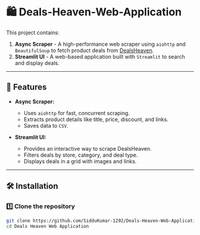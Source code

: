 # 🛍️ Deals-Heaven-Web-Application

This project contains:
1. **Async Scraper** - A high-performance web scraper using `aiohttp` and `BeautifulSoup` to fetch product deals from [DealsHeaven](https://dealsheaven.in).
2. **Streamlit UI** - A web-based application built with `Streamlit` to search and display deals.

---

## 🚀 Features
- **Async Scraper:**
  - Uses `aiohttp` for fast, concurrent scraping.
  - Extracts product details like title, price, discount, and links.
  - Saves data to `CSV`.

- **Streamlit UI:**
  - Provides an interactive way to scrape DealsHeaven.
  - Filters deals by store, category, and deal type.
  - Displays deals in a grid with images and links.

---

## 🛠 Installation

### **1️⃣ Clone the repository**
```bash
git clone https://github.com/SidduKumar-1292/Deals-Heaven-Web-Application.git
cd Deals Heaven Web Application


